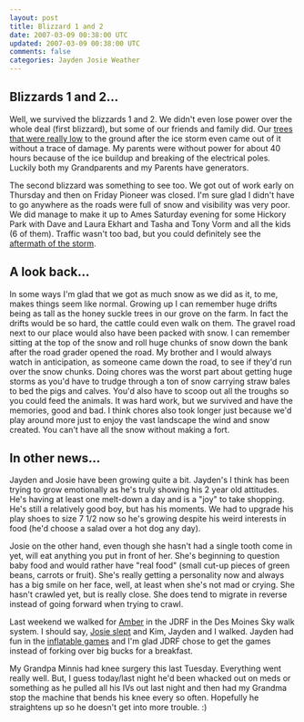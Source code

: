 ```yaml
---           
layout: post
title: Blizzard 1 and 2
date: 2007-03-09 00:38:00 UTC
updated: 2007-03-09 00:38:00 UTC
comments: false
categories: Jayden Josie Weather
---
```

## Blizzards 1 and 2...

Well, we survived the blizzards 1 and 2. We didn't even lose power over the whole deal (first blizzard), but some of our friends and family did. Our [trees that were really low](http://www.flickr.com/photos/kevinminnis/403384607/) to the ground after the ice storm even came out of it without a trace of damage. My parents were without power for about 40 hours because of the ice buildup and breaking of the electrical poles. Luckily both my Grandparents and my Parents have generators.

The second blizzard was something to see too. We got out of work early on Thursday and then on Friday Pioneer was closed. I'm sure glad I didn't have to go anywhere as the roads were full of snow and visibility was very poor. We did manage to make it up to Ames Saturday evening for some Hickory Park with Dave and Laura Ekhart and Tasha and Tony Vorm and all the kids (6 of them). Traffic wasn't too bad, but you could definitely see the [aftermath of the storm](http://www.flickr.com/photos/kevinminnis/414027376/).

## A look back...

In some ways I'm glad that we got as much snow as we did as it, to me, makes things seem like normal. Growing up I can remember huge drifts being as tall as the honey suckle trees in our grove on the farm. In fact the drifts would be so hard, the cattle could even walk on them. The gravel road next to our place would also have been packed with snow. I can remember sitting at the top of the snow and roll huge chunks of snow down the bank after the road grader opened the road. My brother and I would always watch in anticipation, as someone came down the road, to see if they'd run over the snow chunks. Doing chores was the worst part about getting huge storms as you'd have to trudge through a ton of snow carrying straw bales to bed the pigs and calves. You'd also have to scoop out all the troughs so you could feed the animals. It was hard work, but we survived and have the memories, good and bad. I think chores also took longer just because we'd play around more just to enjoy the vast landscape the wind and snow created. You can't have all the snow without making a fort.

## In other news...

Jayden and Josie have been growing quite a bit. Jayden's I think has been trying to grow emotionally as he's truly showing his 2 year old attitudes. He's having at least one melt-down a day and is a "joy" to take shopping. He's still a relatively good boy, but has his moments. We had to upgrade his play shoes to size 7 1/2 now so he's growing despite his weird interests in food (he'd choose a salad over a hot dog any day).

Josie on the other hand, even though she hasn't had a single tooth come in yet, will eat anything you put in front of her. She's beginning to question baby food and would rather have "real food" (small cut-up pieces of green beans, carrots or fruit). She's really getting a personality now and always has a big smile on her face, well, at least when she's not mad or crying. She hasn't crawled yet, but is really close. She does tend to migrate in reverse instead of going forward when trying to crawl.

Last weekend we walked for [Amber](http://www.ambersawesomeangels.com/) in the JDRF in the Des Moines Sky walk system. I should say, [Josie slept](http://www.flickr.com/photos/kevinminnis/414027338/) and Kim, Jayden and I walked. Jayden had fun in the [inflatable games](http://www.flickr.com/photos/kevinminnis/414027297/) and I'm glad JDRF chose to get the games instead of forking over big bucks for a breakfast.

My Grandpa Minnis had knee surgery this last Tuesday. Everything went really well. But, I guess today/last night he'd been whacked out on meds or something as he pulled all his IVs out last night and then had my Grandma stop the machine that bends his knee every so often. Hopefully he straightens up so he doesn't get into more trouble. :)
